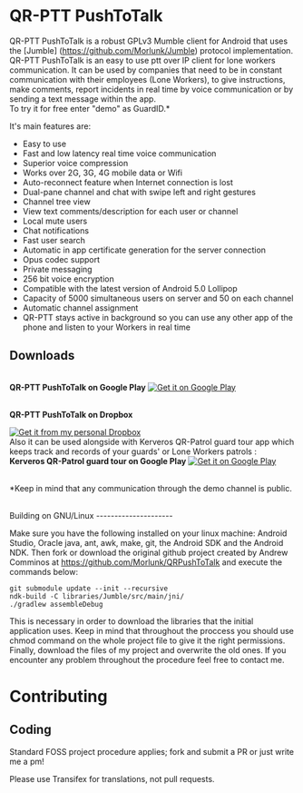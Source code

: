 QR-PTT PushToTalk
=======

QR-PTT PushToTalk is a robust GPLv3 Mumble client for Android that uses the [Jumble] (https://github.com/Morlunk/Jumble) protocol implementation. <br/>QR-PTT PushToTalk is an easy to use ptt over IP client for lone workers communication. It can be used by companies that need to be in constant communication with their employees (Lone Workers), to give instructions, make comments, report incidents in real time by voice communication or by sending a text message within the app.
<br/>To try it for free enter "demo" as GuardID.*

It's main features are:
- Easy to use
- Fast and low latency real time voice communication
- Superior voice compression
- Works over 2G, 3G, 4G mobile data or Wifi
- Auto-reconnect feature when Internet connection is lost
- Dual-pane channel and chat with swipe left and right gestures
- Channel tree view
- View text comments/description for each user or channel
- Local mute users
- Chat notifications
- Fast user search
- Automatic in app certificate generation for the server connection
- Opus codec support
- Private messaging
- 256 bit voice encryption
- Compatible with the latest version of Android 5.0 Lollipop
- Capacity of 5000 simultaneous users on server and 50 on each channel
- Automatic channel assignment
- QR-PTT stays active in background so you can use any other app of the phone and 
listen to your Workers in real time

Downloads
---------------------
<br />
<strong>QR-PTT PushToTalk on Google Play</strong>

<a href="https://play.google.com/store/apps/details?id=com.terracom.qrpttbeta.free&hl=en">
  <img alt="Get it on Google Play" src="https://developer.android.com/images/brand/en_generic_rgb_wo_45.png" />
</a>

<br />

<br />

<strong>QR-PTT PushToTalk on Dropbox </strong>

<a href="https://dl.dropboxusercontent.com/u/25024443/QRPushToTalk.apk">
  <img alt="Get it from my personal Dropbox" src="https://cf.dropboxstatic.com/static/images/index/logo-vflme-Gvg.png" />
</a>

<br/>
Also it can be used alongside with Kerveros QR-Patrol guard tour app which keeps track and
records of your guards' or Lone Workers patrols :
<br />
<strong>Kerveros QR-Patrol guard tour on Google Play</strong>

<a href="https://play.google.com/store/apps/details?id=com.terracom.gr.kerverosqrpatrol">
  <img alt="Get it on Google Play" src="https://developer.android.com/images/brand/en_generic_rgb_wo_45.png" />
</a>  
<br/><br/>

*Keep in mind that any communication through the demo channel is public. 


<br/>
Building on GNU/Linux
---------------------

Make sure you have the following installed on your linux machine: Android Studio, Oracle java,
ant, awk, make, git, the Android SDK and the Android NDK. Then fork or download the original github project created by Andrew Comminos at https://github.com/Morlunk/QRPushToTalk and execute the commands below:

    git submodule update --init --recursive
    ndk-build -C libraries/Jumble/src/main/jni/
    ./gradlew assembleDebug

This is necessary in order to download the libraries that the initial application uses.
Keep in mind that throughout the proccess you should use chmod command on the whole project file
to give it the right permissions. Finally, download the files of my project and overwrite the old
ones. If you encounter any problem throughout the procedure feel free to contact me.


Contributing	
============

Coding
------

Standard FOSS project procedure applies; fork and submit a PR or just write me a pm!

Please use Transifex for translations, not pull requests.
